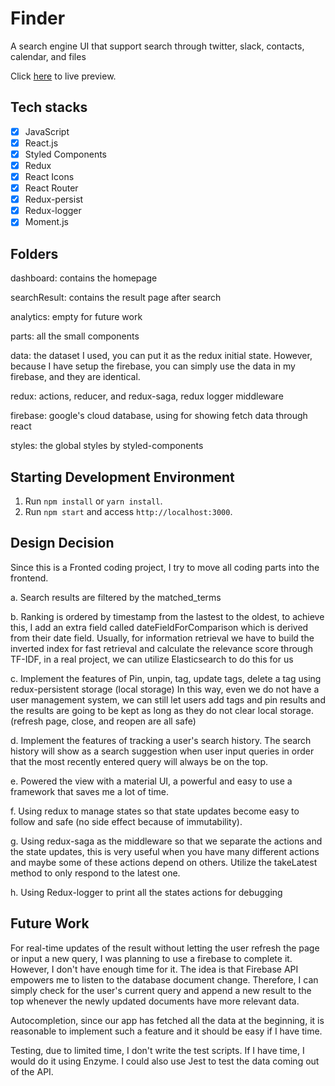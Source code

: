 <h1>Finder</h1>
<p> A search engine UI that support search through twitter, slack, contacts, calendar, and files</p>
<p>Click <a href="https://acme-search-29fb2.web.app">here</a> to live preview.</p>

## Tech stacks

- [x] JavaScript
- [x] React.js
- [x] Styled Components
- [x] Redux
- [x] React Icons
- [x] React Router
- [x] Redux-persist
- [x] Redux-logger
- [x] Moment.js

## Folders
dashboard: contains the homepage

searchResult: contains the result page after search

analytics: empty for future work

parts: all the small components

data: the dataset I used, you can put it as the redux initial state.
        However, because I have setup the firebase, 
        you can simply use the data in my firebase, and they are identical.

redux: actions, reducer, and redux-saga, redux logger middleware

firebase: google's cloud database, using for showing fetch data through react

styles: the global styles by styled-components


## Starting Development Environment

1. Run `npm install` or `yarn install`.<br />
2. Run `npm start` and access `http://localhost:3000`.<br />

## Design Decision

Since this is a Fronted coding project, I try to move all coding parts into the frontend.

a. Search results are filtered by the matched_terms

b. Ranking is ordered by timestamp from the lastest to the oldest, to achieve this, I add an extra field called dateFieldForComparison
which is derived from their date field. Usually, for information retrieval we have to build the inverted index for fast
retrieval and calculate the relevance score through TF-IDF, in a real project, we can utilize Elasticsearch to do
this for us

c. Implement the features of Pin, unpin, tag, update tags, delete a tag using redux-persistent storage (local storage)
In this way, even we do not have a user management system, we can still let users add tags and pin results and the
results are going to be kept as long as they do not clear local storage. (refresh page, close, and reopen are all safe)

d. Implement the features of tracking a user's search history. The search history will show as a search suggestion when user input
queries in order that the most recently entered query will always be on the top.

e. Powered the view with a material UI, a powerful and easy to use a framework that saves me a lot of time.

f. Using redux to manage states so that state updates become easy to follow and safe (no side effect because of immutability).

g. Using redux-saga as the middleware so that we separate the actions and the state updates, this is very useful when
you have many different actions and maybe some of these actions depend on others. Utilize the takeLatest method
to only respond to the latest one.

h. Using Redux-logger to print all the states actions for debugging


## Future Work
For real-time updates of the result without letting the user refresh the page or input a new query, I was planning to use a firebase to complete it. However, I don't have enough time for it. The idea is that
Firebase API empowers me to listen to the database document change. Therefore, I can simply check for the user's
current query and append a new result to the top whenever the newly updated documents
have more relevant data.

Autocompletion, since our app has fetched all the data at the beginning, it is reasonable to implement such a feature and
it should be easy if I have time.

Testing, due to limited time, I don't write the test scripts. If I have time, I would do it using Enzyme.
I could also use Jest to test the data coming out of the API.

